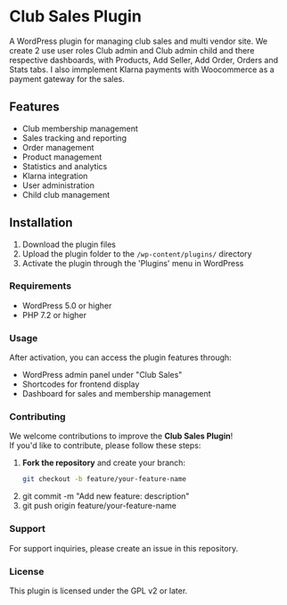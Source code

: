 <h1>Club Sales Plugin </h1>

A WordPress plugin for managing club sales and multi vendor site. We create 2 use user roles Club admin and Club admin child and there respective dashboards, with Products, Add Seller, Add Order, Orders and Stats tabs.
I also immplement Klarna payments with Woocommerce as a payment gateway for the sales.
 
<h2>Features</h2>
  
- Club membership management
- Sales tracking and reporting
- Order management
- Product management
- Statistics and analytics
- Klarna integration
- User administration
- Child club management

<h2>Installation</h2>

1. Download the plugin files
2. Upload the plugin folder to the `/wp-content/plugins/` directory
3. Activate the plugin through the 'Plugins' menu in WordPress

<h3>Requirements</h3>

- WordPress 5.0 or higher
- PHP 7.2 or higher

<h3>Usage</h3>

After activation, you can access the plugin features through:
- WordPress admin panel under "Club Sales"
- Shortcodes for frontend display
- Dashboard for sales and membership management

<h3>Contributing</h3>

We welcome contributions to improve the **Club Sales Plugin**!  
If you'd like to contribute, please follow these steps:

1. **Fork the repository** and create your branch:  
   ```bash
   git checkout -b feature/your-feature-name
2. git commit -m "Add new feature: description"
3. git push origin feature/your-feature-name


<h3>Support</h3>

For support inquiries, please create an issue in this repository.

<h3>License</h3>

This plugin is licensed under the GPL v2 or later. 
